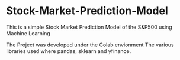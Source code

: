 # Stock-Market-Prediction-Model
This is a simple Stock Market Prediction Model of the S&amp;P500 using Machine Learning

The Project was developed under the Colab envionment
The various libraries used where pandas, sklearn and yfinance.
